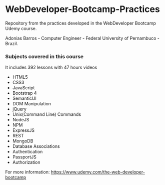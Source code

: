 # WebDeveloper-Bootcamp-Practices

<p>Repository from the practices developed in the WebDeveloper Bootcamp Udemy course.</p>
<p>Adonias Barros - Computer Engineer - Federal University of Pernambuco - Brazil.</p>


### Subjects covered in this course

<p>It includes 392 lessons with 47 hours videos</p>

* HTML5
* CSS3
* JavaScript
* Bootstrap 4
* SemanticUI
* DOM Manipulation
* jQuery
* Unix(Command Line) Commands
* NodeJS
* NPM
* ExpressJS
* REST
* MongoDB
* Database Associations
* Authentication
* PassportJS
* Authorization

For more information: https://www.udemy.com/the-web-developer-bootcamp
